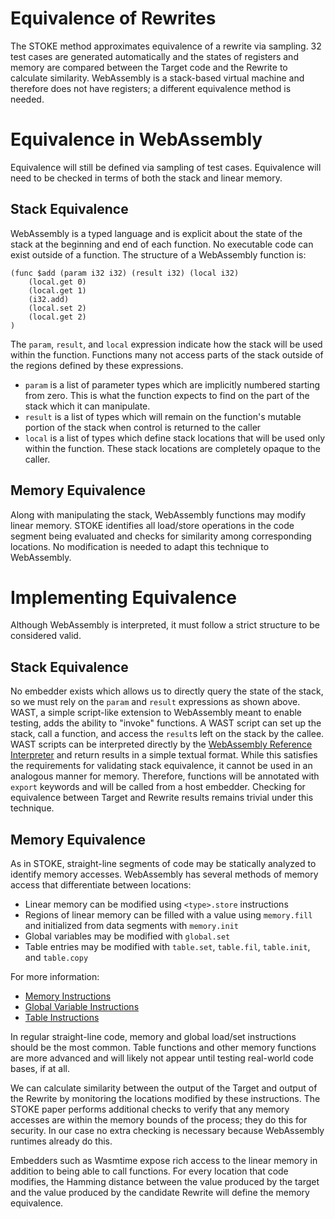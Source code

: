 # Equivalence of Rewrites

The STOKE method approximates equivalence of a rewrite via sampling. 32 test
cases are generated automatically and the states of registers and memory are
compared between the Target code and the Rewrite to calculate similarity.
WebAssembly is a stack-based virtual machine and therefore does not have
registers; a different equivalence method is needed.

# Equivalence in WebAssembly

Equivalence will still be defined via sampling of test cases. Equivalence will
need to be checked in terms of both the stack and linear memory.


## Stack Equivalence

WebAssembly is a typed language and is explicit about the state of the stack at the
beginning and end of each function. No executable code can exist outside of a
function. The structure of a WebAssembly function is:
```wat 
(func $add (param i32 i32) (result i32) (local i32)
    (local.get 0) 
    (local.get 1) 
    (i32.add)
    (local.set 2)
    (local.get 2)
)
```
The `param`, `result`, and `local` expression indicate how the stack will be
used within the function. Functions many not access parts of the stack outside
of the regions defined by these expressions.
- `param` is a list of parameter types which are implicitly numbered starting
  from zero. This is what the function expects to find on the part of the stack
  which it can manipulate.
- `result` is a list of types which will remain on the function's mutable
  portion of the stack when control is returned to the caller
- `local` is a list of types which define stack locations that will be used only
  within the function. These stack locations are completely opaque to the caller.

## Memory Equivalence

Along with manipulating the stack, WebAssembly functions may modify linear
memory. STOKE identifies all load/store operations in the code segment being
evaluated and checks for similarity among corresponding locations. No
modification is needed to adapt this technique to WebAssembly.

# Implementing Equivalence

Although WebAssembly is interpreted, it must follow a strict structure to be
considered valid.

## Stack Equivalence

No embedder exists which allows us to directly query the state of the stack, so
we must rely on the `param` and `result` expressions as shown above. WAST, a
simple script-like extension to WebAssembly meant to enable testing, adds the
ability to "invoke" functions. A WAST script can set up the stack, call a
function, and access the `result`s left on the stack by the callee. WAST scripts
can be interpreted directly by the [WebAssembly Reference
Interpreter](https://github.com/WebAssembly/spec/tree/main/interpreter) and
return results in a simple textual format. While this satisfies the requirements
for validating stack equivalence, it cannot be used in an analogous manner for
memory. Therefore, functions will be annotated with `export` keywords and will
be called from a host embedder. Checking for equivalence between Target and
Rewrite results remains trivial under this technique.

## Memory Equivalence

As in STOKE, straight-line segments of code may be statically analyzed to
identify memory accesses. WebAssembly has several methods of memory access that
differentiate between locations:

- Linear memory can be modified using `<type>.store` instructions
- Regions of linear memory can be filled with a value using `memory.fill` and
  initialized from data segments with `memory.init`
- Global variables may be modified with `global.set`
- Table entries may be modified with `table.set`, `table.fil`, `table.init`, and
  `table.copy`

For more information:
- [Memory
Instructions](https://webassembly.github.io/spec/core/binary/instructions.html#memory-instructions)
- [Global Variable
  Instructions](https://webassembly.github.io/spec/core/binary/instructions.html#variable-instructions)
- [Table
  Instructions](https://webassembly.github.io/spec/core/syntax/instructions.html#syntax-instr-table)

In regular straight-line code, memory and global load/set instructions should be
the most common. Table functions and other memory functions are more advanced
and will likely not appear until testing real-world code bases, if at all.

We can calculate similarity between the output of the Target and output of the
Rewrite by monitoring the locations modified by these instructions. The STOKE
paper performs additional checks to verify that any memory accesses are within
the memory bounds of the process; they do this for security. In our case no
extra checking is necessary because WebAssembly runtimes already do this.

Embedders such as Wasmtime expose rich access to the linear memory in addition
to being able to call functions. For every location that code modifies, the
Hamming distance between the value produced by the target and the value produced
by the candidate Rewrite will define the memory equivalence.
